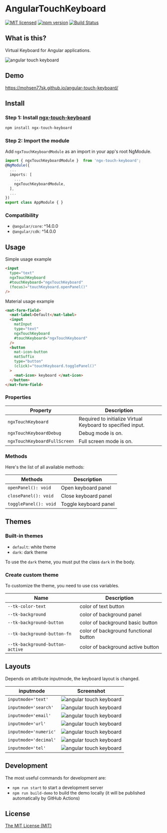 # AngularTouchKeyboard

[![MIT licensed](https://img.shields.io/badge/license-MIT-blue.svg)](LICENSE) [![npm version](https://badge.fury.io/js/ngx-touch-keyboard.svg)](http://badge.fury.io/js/ngx-touch-keyboard) [![Build Status](https://github.com/mohsen77sk/angular-touch-keyboard/workflows/main/badge.svg)](https://github.com/mohsen77sk/angular-touch-keyboard/actions)

## What is this?

Virtual Keyboard for Angular applications.

![angular touch keyboard](https://mohsen77sk.github.io/angular-touch-keyboard/assets/images/angularTouchKeyboard.png)

## Demo

<https://mohsen77sk.github.io/angular-touch-keyboard/>

## Install

### Step 1: Install [ngx-touch-keyboard](https://www.npmjs.com/package/ngx-touch-keyboard)

```sh
npm install ngx-touch-keyboard
```

### Step 2: Import the module

Add `ngxTouchKeyboardModule` as an import in your app's root NgModule.

```typescript
import { ngxTouchKeyboardModule }  from 'ngx-touch-keyboard';
@NgModule({
  ...
  imports: [
    ...
    ngxTouchKeyboardModule,
  ],
  ...
})
export class AppModule { }
```

### Compatibility

* `@angular/core`: ^14.0.0
* `@angular/cdk`: ^14.0.0

## Usage

Simple usage example

```html
<input
  type="text"
  ngxTouchKeyboard
  #touchKeyboard="ngxTouchKeyboard"
  (focus)="touchKeyboard.openPanel()"
/>
```

Material usage example

```html
<mat-form-field>
  <mat-label>Default</mat-label>
  <input
    matInput
    type="text"
    ngxTouchKeyboard
    #touchKeyboard="ngxTouchKeyboard"
  />
  <button
    mat-icon-button
    matSuffix
    type="button"
    (click)="touchKeyboard.togglePanel()"
  >
    <mat-icon> keyboard </mat-icon>
  </button>
</mat-form-field>
```

### Properties

| Property | Description |
| --- | --- |
| `ngxTouchKeyboard` | Required to initialize Virtual Keyboard to specified input. |
| `ngxTouchKeyboardDebug` | Debug mode is on. |
| `ngxTouchKeyboardFullScreen` | Full screen mode is on. |

### Methods

Here's the list of all available methods:

| Methods | Description |
| --- | --- |
| `openPanel(): void`   | Open keyboard panel   |
| `closePanel(): void`  | Close keyboard panel  |
| `togglePanel(): void` | Toggle keyboard panel |

## Themes

### Built-in themes

* `default`: white theme
* `dark`: dark theme

To use the `dark` theme, you must put the class `dark` in the body.

### Create custom theme

To customize the theme, you need to use css variables.

| Name | Description |
| --- | --- |
| `--tk-color-text` | color of text button |
| `--tk-background` | color of background panel |
| `--tk-background-button` | color of background basic button |
| `--tk-background-button-fn` | color of background functional button |
| `--tk-background-button-active` | color of background active button |

## Layouts

Depends on attribute inputmode, the keyboard layout is changed.

| inputmode | Screenshot |
| --- | --- |
| `inputmode='text'`    | ![angular touch keyboard](https://mohsen77sk.github.io/angular-touch-keyboard/assets/images/text.png) |
| `inputmode='search'`  | ![angular touch keyboard](https://mohsen77sk.github.io/angular-touch-keyboard/assets/images/search.png) |
| `inputmode='email'`   | ![angular touch keyboard](https://mohsen77sk.github.io/angular-touch-keyboard/assets/images/email.png) |
| `inputmode='url'`     | ![angular touch keyboard](https://mohsen77sk.github.io/angular-touch-keyboard/assets/images/url.png) |
| `inputmode='numeric'` | ![angular touch keyboard](https://mohsen77sk.github.io/angular-touch-keyboard/assets/images/number.png) |
| `inputmode='decimal'` | ![angular touch keyboard](https://mohsen77sk.github.io/angular-touch-keyboard/assets/images/decimal.png) |
| `inputmode='tel'`     | ![angular touch keyboard](https://mohsen77sk.github.io/angular-touch-keyboard/assets/images/tel.png) |

## Development

The most useful commands for development are:

* `npm run start` to start a development server
* `npm run build-demo` to build the demo locally (it will be published automatically by GitHub Actions)

## License

[The MIT License (MIT)](LICENSE)
